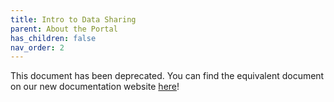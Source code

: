 ```yaml
---
title: Intro to Data Sharing
parent: About the Portal
has_children: false
nav_order: 2
---
```


This document has been deprecated. You can find the equivalent document on our new documentation website [here](https://help.nf.synapse.org/NFdocs/About-Data-Sharing.1994489899.html)!
